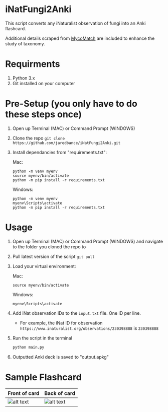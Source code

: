 # iNatFungi2Anki

This script converts any iNaturalist observation of fungi into an Anki flashcard. 

Additional details scraped from [MycoMatch](https://www.mycomatch.com/) are included to enhance the study of taxonomy.

# Requirments
1) Python 3.x
3) Git installed on your computer

# Pre-Setup (you only have to do these steps once)
1) Open up Terminal (MAC) or Command Prompt (WINDOWS)
1) Clone the repo `git clone https://github.com/jaredbance/iNatFungi2Anki.git`
2) Install dependancies from "requirements.txt":

   Mac:
   ```
   python -m venv myenv
   source myenv/bin/activate
   python -m pip install -r requirements.txt
   ```
   Windows:
   ```
   python -m venv myenv
   myenv\Scripts\activate
   python -m pip install -r requirements.txt
   ```

# Usage
1) Open up Terminal (MAC) or Command Prompt (WINDOWS) and navigate to the folder you cloned the repo to
2) Pull latest version of the script `git pull`
4) Load your virtual environment:

   Mac:
   ```
   source myenv/bin/activate
   ```
   Windows:
   ```
   myenv\Scripts\activate
   ```
6) Add iNat observation IDs to the `input.txt` file. One ID per line.
   - For example, the iNat ID for observation `https://www.inaturalist.org/observations/230398888` is `230398888`
8) Run the script in the terminal
   ```bash
   python main.py
   ```
9) Outputted Anki deck is saved to "output.apkg"

# Sample Flashcard
Front of card | Back of card
--- | --- 
![alt text](https://raw.githubusercontent.com/jaredbance/iNatFungi2Anki/master/demoPics/1.png) | ![alt text](https://raw.githubusercontent.com/jaredbance/iNatFungi2Anki/master/demoPics/2.png)
